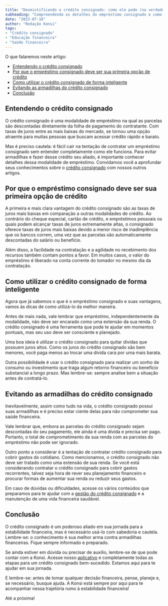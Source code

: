 ```yaml
---
title: "Desmistificando o crédito consignado: como ele pode (na verdade, deve) trabalhar para você"
subheading: "Compreendendo os detalhes do empréstimo consignado e como utilizá-lo a seu favor na jornada para sua estabilidade financeira."
date: "2023-07-18"
author: "Redação Konsi"
tags:
- "Crédito consignado"
- "Educação financeira"
- "Saúde financeira"
---
```


O que falaremos neste artigo:

- [Entendendo o crédito consignado](#entendendo-o-crédito-consignado)
- [Por que o empréstimo consignado deve ser sua primeira opção de crédito](#por-que-o-empréstimo-consignado-deve-ser-sua-primeira-opção-de-crédito)
- [Como utilizar o crédito consignado de forma inteligente](#como-utilizar-crédito-consignado-de-forma-inteligente)
- [Evitando as armadilhas do crédito consignado](#evitando-as-armadilhas-do-crédito-consignado)
- [Conclusão](#conclusão)

## Entendendo o crédito consignado

O crédito consignado é uma modalidade de empréstimo na qual as parcelas são descontadas diretamente da folha de pagamento do contratante. Com taxas de juros entre as mais baixas do mercado, se tornou uma opção atraente para muitas pessoas que buscam acessar crédito rápido e barato.

Mas é preciso cautela: é fácil cair na tentação de contratar um empréstimo consignado sem entender completamente como ele funciona. Para evitar armadilhas e fazer desse crédito seu aliado, é importante conhecer detalhes dessa modalidade de empréstimo. Convidamos você a aprofundar seus conhecimentos sobre o [crédito consignado](https://konsi.com.br/postagens/crdito-consignado-como-escolher-o-melhor-banco-e-evitar-problemas-futuros-2.html) com nossos outros artigos.

## Por que o empréstimo consignado deve ser sua primeira opção de crédito

A primeira e mais clara vantagem do crédito consignado são as taxas de juros mais baixas em comparação a outras modalidades de crédito. Ao contrário do cheque especial, cartão de crédito, e empréstimos pessoais os quais podem alcançar taxas de juros extremamente altas, o consignado oferece taxas de juros mais baixas devido a menor risco de inadimplência que os bancos correm, uma vez que as parcelas são automaticamente descontadas do salário ou benefício.

Além disso, a facilidade na contratação e a agilidade no recebimento dos recursos também contam pontos a favor. Em muitos casos, o valor do empréstimo é liberado na conta corrente do tomador no mesmo dia da contratação.

## Como utilizar o crédito consignado de forma inteligente

Agora que já sabemos o que é o empréstimo consignado e suas vantagens, vamos às dicas de como utilizá-lo da melhor maneira.

Antes de mais nada, vale lembrar que empréstimo, independentemente da modalidade, não deve ser encarado como uma extensão da sua renda. O crédito consignado é uma ferramenta que pode te ajudar em momentos pontuais, mas seu uso deve ser consciente e planejado.

Uma boa ideia é utilizar o crédito consignado para quitar dívidas que possuem juros altos. Como os juros do crédito consignado são bem menores, você paga menos ao trocar uma dívida cara por uma mais barata.

Outra possibilidade é usar o crédito consignado para realizar um sonho de consumo ou investimento que traga algum retorno financeiro ou benefício substancial a longo prazo. Mas lembre-se: sempre analise bem a situação antes de contratá-lo.

## Evitando as armadilhas do crédito consignado

Inevitavelmente, assim como tudo na vida, o crédito consignado possui suas armadilhas e é preciso estar ciente delas para não comprometer sua saúde financeira.

Vale lembrar que, embora as parcelas do crédito consignado sejam descontadas do seu pagamento, ele ainda é uma dívida e precisa ser pago. Portanto, o total de comprometimento da sua renda com as parcelas do empréstimo não pode ser ignorado.

Outro ponto a considerar é a tentação de contratar crédito consignado para cobrir gastos do cotidiano. Como mencionamos, o crédito consignado não deve ser tratado como uma extensão de sua renda. Se você está considerando contratar o crédito consignado para cobrir gastos recorrentes, talvez seja hora de rever seu planejamento financeiro e procurar formas de aumentar sua renda ou reduzir seus gastos.

Em caso de dúvidas ou dificuldades, acesse os vários conteúdos que preparamos para te ajudar com a [gestão do crédito consignado](https://konsi.com.br/postagens/gesto-do-crdito-consignado-como-utilizar-com-sabedoria-e-evitar-o-superendividamento.html) e a manutenção de uma vida financeira saudável.

## Conclusão

O crédito consignado é um poderoso aliado em sua jornada para a estabilidade financeira, mas é necessário usá-lo com sabedoria e cautela. Lembre-se: o conhecimento é sua melhor arma contra armadilhas financeiras. Fique sempre informado e preparado.

Se ainda estiver em dúvida ou precisar de auxílio, lembre-se de que pode contar com a Konsi. Acesse nosso [aplicativo](https://konsi.com.br/downloadapp) e completamente todas as etapas para um crédito consignado bem-sucedido. Estamos aqui para te ajudar em sua jornada.

E lembre-se: antes de tomar qualquer decisão financeira, pense, planeje e, se necessário, busque ajuda. A Konsi está sempre por aqui para te acompanhar nessa trajetória rumo à estabilidade financeira!

Até a próxima!